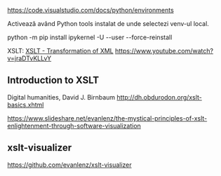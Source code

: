https://code.visualstudio.com/docs/python/environments

Activează având Python tools instalat de unde selectezi venv-ul local.

python -m pip install ipykernel -U --user --force-reinstall

XSLT: [XSLT - Transformation of XML](https://www.youtube.com/watch?v=NUtSG8Tiybs)
https://www.youtube.com/watch?v=jraDTvKLLvY

## Introduction to XSLT

Digital humanities, David J. Birnbaum
http://dh.obdurodon.org/xslt-basics.xhtml   

https://www.slideshare.net/evanlenz/the-mystical-principles-of-xslt-enlightenment-through-software-visualization

## xslt-visualizer

https://github.com/evanlenz/xslt-visualizer
